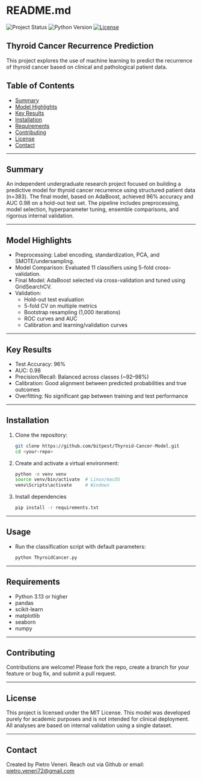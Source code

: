 # README.md

![Project Status](https://img.shields.io/badge/status-active-brightgreen)
![Python Version](https://img.shields.io/badge/python-3.13%2B-blue)
[![License](https://img.shields.io/badge/license-MIT-lightgrey)](LICENSE)

## Thyroid Cancer Recurrence Prediction

This project explores the use of machine learning to predict the recurrence of thyroid cancer based on clinical and pathological patient data.

## Table of Contents

- [Summary](#summary)
- [Model Highlights](#modelhighlights)
- [Key Results](#keyresults)
- [Installation](#installation)
- [Requirements](#requirements)
- [Contributing](#contributing)
- [License](#license)
- [Contact](#contact)

---

## Summary

An independent undergraduate research project focused on building a predictive model for thyroid cancer recurrence using structured patient data (n=383). The final model, based on AdaBoost, achieved 96% accuracy and AUC 0.98 on a hold-out test set. The pipeline includes preprocessing, model selection, hyperparameter tuning, ensemble comparisons, and rigorous internal validation.

---

## Model Highlights

- Preprocessing: Label encoding, standardization, PCA, and SMOTE/undersampling.
- Model Comparison: Evaluated 11 classifiers using 5-fold cross-validation.
- Final Model: AdaBoost selected via cross-validation and tuned using GridSearchCV.
- Validation:
   - Hold-out test evaluation
   - 5-fold CV on multiple metrics
   - Bootstrap resampling (1,000 iterations)
   - ROC curves and AUC
   - Calibration and learning/validation curves

---

## Key Results

- Test Accuracy: 96%
- AUC: 0.98
- Precision/Recall: Balanced across classes (~92–98%)
- Calibration: Good alignment between predicted probabilities and true outcomes
- Overfitting: No significant gap between training and test performance
  
---

## Installation

1. Clone the repository:
   ```bash
   git clone https://github.com/bitpest/Thyroid-Cancer-Model.git
   cd <your-repo>
   
2. Create and activate a virtual environment:
   ```bash
   python -m venv venv
   source venv/bin/activate  # Linux/macOS
   venv\Scripts\activate     # Windows

3. Install dependencies
   ```bash
   pip install -r requirements.txt

---

## Usage

- Run the classification script with default parameters:
  ```bash
  python ThyroidCancer.py

---

## Requirements

- Python 3.13 or higher
- pandas
- scikit-learn
- matplotlib
- seaborn
- numpy
  
---

## Contributing

Contributions are welcome! Please fork the repo, create a branch for your feature or bug fix, and submit a pull request.

---

## License

This project is licensed under the MIT License.
This model was developed purely for academic purposes and is not intended for clinical deployment. All analyses are based on internal validation using a single dataset.

---

## Contact

Created by Pietro Veneri. Reach out via Github or email: pietro.veneri72@gmail.com
